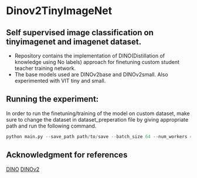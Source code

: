 # Dinov2TinyImageNet

## Self supervised image classification on tinyimagenet and imagenet dataset.

- Repository contains the implementation of DINO(Distillation of knowledge using No labels) approach for finetuning custom student teacher training network.
- The base models used are DINOv2base and DINOv2small. Also experimented with VIT tiny and small.

## Running the experiment:
In order to run the finetuning/training of the model on custom dataset, make sure to change the dataset in dataset_preperation file by giving appropriate path and run the following command.

```python
python main.py --save_path path/to/save --batch_size 64 --num_workers 4 --epochs 3 --save_every 25 --grad_accum_steps 4 --transform_type hard --test_split_percent 0.2 --model_name dinov2 --num_classes 200 --optimizer adamw --scheduler custom --baseline --evaluate
```


## Acknowledgment for references
[DINO](https://github.com/facebookresearch/dino)
[DINOv2](https://github.com/facebookresearch/dinov2)
